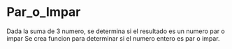# Par_o_Impar
Dada la suma de 3 numero, se determina si el resultado es un numero par o impar
Se crea funcion para determinar si el numero entero es par o impar.
